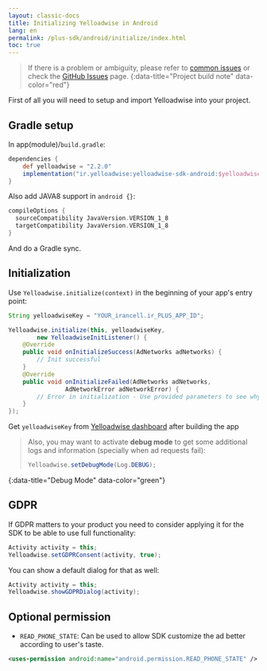 ```yaml
---
layout: classic-docs
title: Initializing Yelloadwise in Android
lang: en
permalink: /plus-sdk/android/initialize/index.html
toc: true
---
```


> If there is a problem or ambiguity, please refer to [common issues]({{site.baseurl}}/faq/plus-sdk/android/) or check the [GitHub Issues](https://github.com/irancell/YelloadwiseSDK-AndroidSample/issues?Q=is%3Aissue) page.
{:data-title="Project build note" data-color="red"}


First of all you will need to setup and import Yelloadwise into your project.


## Gradle setup

In app(module)/`build.gradle`:

```groovy
dependencies {
    def yelloadwise = "2.2.0"
    implementation("ir.yelloadwise:yelloadwise-sdk-android:$yelloadwise")
}
```

Also add JAVA8 support in `android {}`:

```groovy
compileOptions {
  sourceCompatibility JavaVersion.VERSION_1_8
  targetCompatibility JavaVersion.VERSION_1_8
}
```

And do a Gradle sync.

## Initialization

Use `Yelloadwise.initialize(context)` in the beginning of your app's entry point:

```java
String yelloadwiseKey = "YOUR_irancell.ir_PLUS_APP_ID";

Yelloadwise.initialize(this, yelloadwiseKey,
		new YelloadwiseInitListener() {
    @Override
    public void onInitializeSuccess(AdNetworks adNetworks) {
        // Init successful
    }
    @Override
    public void onInitializeFailed(AdNetworks adNetworks,
				AdNetworkError adNetworkError) {
        // Error in initialization - Use provided parameters to see why
    }
});
```

Get `yelloadwiseKey` from [Yelloadwise dashboard](https://dashboard.irancell.ir/) after building the app

> Also, you may want to activate **debug mode** to get some additional logs and information (specially when ad requests fail):
>
> ```java
> Yelloadwise.setDebugMode(Log.DEBUG);
> ```
{:data-title="Debug Mode" data-color="green"}




## GDPR 

If GDPR matters to your product you need to consider applying it for the SDK to be able to use full functionality:

```java
Activity activity = this;
Yelloadwise.setGDPRConsent(activity, true);
```

You can show a default dialog for that as well:

```java
Activity activity = this;
Yelloadwise.showGDPRDialog(activity);
```

## Optional permission

- `READ_PHONE_STATE`:
Can be used to allow SDK customize the ad better according to user's taste.

```xml
<uses-permission android:name="android.permission.READ_PHONE_STATE" />
```
